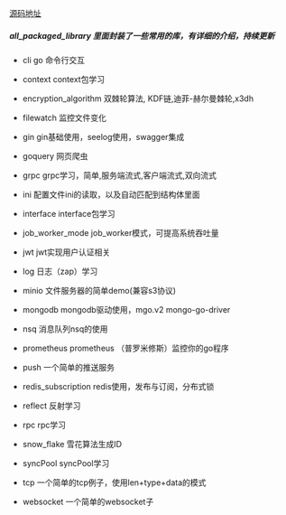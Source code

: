 [源码地址](https://github.com/hwholiday/learning_tools)

#####   all_packaged_library     里面封装了一些常用的库，有详细的介绍，持续更新

-  cli     go 命令行交互

-  context    context包学习

-  encryption_algorithm    双棘轮算法, KDF链,迪菲-赫尔曼棘轮,x3dh

-  filewatch    监控文件变化

-  gin    gin基础使用，seelog使用，swagger集成

-  goquery    网页爬虫

-  grpc    grpc学习，简单,服务端流式,客户端流式,双向流式
    
-  ini    配置文件ini的读取，以及自动匹配到结构体里面

-  interface    interface包学习

-  job_worker_mode    job_worker模式，可提高系统吞吐量
    
-  jwt    jwt实现用户认证相关

-  log    日志（zap）学习

-  minio    文件服务器的简单demo(兼容s3协议)
    
-  mongodb    mongodb驱动使用，mgo.v2  mongo-go-driver
    
-  nsq    消息队列nsq的使用

-  prometheus    prometheus （普罗米修斯）监控你的go程序

-  push    一个简单的推送服务

-  redis_subscription    redis使用，发布与订阅，分布式锁

-  reflect    反射学习

-  rpc    rpc学习
    
-  snow_flake    雪花算法生成ID

-  syncPool    syncPool学习
    
-  tcp    一个简单的tcp例子，使用len+type+data的模式

-  websocket    一个简单的websocket子
